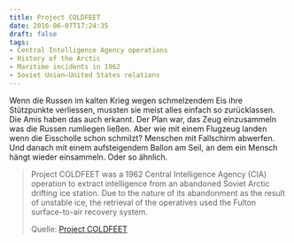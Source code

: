 ```yaml
---
title: Project COLDFEET
date: 2016-06-07T17:24:35
draft: false
tags:
- Central Intelligence Agency operations
- History of the Arctic
- Maritime incidents in 1962
- Soviet Union–United States relations
---
```


Wenn die Russen im kalten Krieg wegen schmelzendem Eis ihre Stützpunkte
verliessen, mussten sie meist alles einfach so zurücklassen. Die Amis haben
das auch erkannt. Der Plan war, das Zeug einzusammeln was die Russen
rumliegen ließen. Aber wie mit einem Flugzeug landen wenn die Eisscholle
schon schmilzt? Menschen mit Fallschirm abwerfen. Und danach mit einem
aufsteigendem Ballon am Seil, an dem ein Mensch hängt wieder einsammeln.
Oder so ähnlich.

> Project COLDFEET was a 1962 Central Intelligence Agency (CIA) operation
> to extract intelligence from an abandoned Soviet Arctic drifting ice
> station. Due to the nature of its abandonment as the result of unstable
> ice, the retrieval of the operatives used the Fulton surface-to-air
> recovery system.
>
> Quelle: [Project COLDFEET](https://en.wikipedia.org/wiki/Project_COLDFEET)